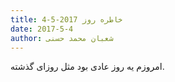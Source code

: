 ```yaml
---
title: خاطره روز 2017-5-4
date: 2017-5-4
author: شعبان محمد حسنی
---
```


امروزم یه روز عادی بود مثل روزای گذشته.